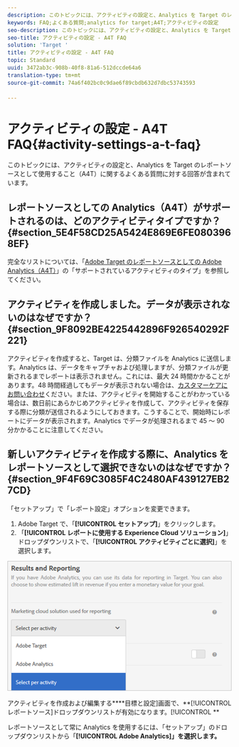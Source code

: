 ```yaml
---
description: このトピックには、アクティビティの設定と、Analytics を Target のレポートソースとして使用すること（A4T）に関するよくある質問に対する回答が含まれています。
keywords: FAQ;よくある質問;analytics for target;A4T;アクティビティの設定
seo-description: このトピックには、アクティビティの設定と、Analytics を Target のレポートソースとして使用すること（A4T）に関するよくある質問に対する回答が含まれています。
seo-title: アクティビティの設定 - A4T FAQ
solution: 'Target '
title: アクティビティの設定 - A4T FAQ
topic: Standard
uuid: 3472ab3c-908b-40f8-81a6-512dccde64a6
translation-type: tm+mt
source-git-commit: 74a6f402bc0c9dae6f89cbdb632d7dbc53743593

---
```



# アクティビティの設定 - A4T FAQ{#activity-settings-a-t-faq}

このトピックには、アクティビティの設定と、Analytics を Target のレポートソースとして使用すること（A4T）に関するよくある質問に対する回答が含まれています。

## レポートソースとしての Analytics（A4T）がサポートされるのは、どのアクティビティタイプですか？{#section_5E4F58CD25A5424E869E6FE0803968EF}

完全なリストについては、「[Adobe Target のレポートソースとしての Adobe Analytics（A4T）](../../../c-integrating-target-with-mac/a4t/a4t.md#concept_7540C8C04259434AB6EE33B09F47A1DE)」の「サポートされているアクティビティのタイプ」を参照してください。

## アクティビティを作成しました。データが表示されないのはなぜですか？{#section_9F8092BE4225442896F926540292F221}

アクティビティを作成すると、Target は、分類ファイルを Analytics に送信します。Analytics は、データをキャプチャおよび処理しますが、分類ファイルが更新されるまでレポートは表示されません。これには、最大 24 時間かかることがあります。48 時間経過してもデータが表示されない場合は、[カスタマーケアにお問い合わせ](https://marketing.adobe.com/resources/help/en_US/target/target/r_problem.html)ください。または、アクティビティを開始することがわかっている場合は、数日前にあらかじめアクティビティを作成して、アクティビティを保存する際に分類が送信されるようにしておきます。こうすることで、開始時にレポートにデータが表示されます。Analytics でデータが処理されるまで 45 ～ 90 分かかることに注意してください。

## 新しいアクティビティを作成する際に、Analytics をレポートソースとして選択できないのはなぜですか？ {#section_9F4F69C3085F4C2480AF439127EB27CD}

「セットアップ」で「レポート設定」オプションを変更できます。

1. Adobe Target で、「**[!UICONTROL セットアップ]**」をクリックします。
1. 「**[!UICONTROL レポートに使用する Experience Cloud ソリューション]**」ドロップダウンリストで、「**[!UICONTROL アクティビティごとに選択]**」を選択します。

![](assets/select-per-activity.png)

アクティビティを作成および編集する****目標と設定]画面で、**[!UICONTROL レポートソース]ドロップダウンリストが有効になります。[!UICONTROL **

レポートソースとして常に Analytics を使用するには、「セットアップ」のドロップダウンリストから「**[!UICONTROL Adobe Analytics]」を選択します。**
